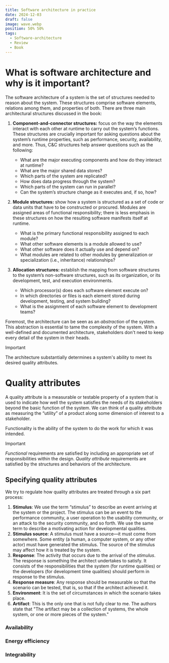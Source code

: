```yaml
---
title: Software architecture in practice
date: 2024-12-03
draft: false
image: wave.webp
position: 50% 50%
tags:
  - Software-architecture
  - Review
  - Book
---
```


# What is software architecture and why is it important?

The software architecture of a system is the set of structures needed to reason about the system. These structures comprise software elements, relations among them, and properties of both. There are three main architectural structures discussed in the book:

1. **Component-and-connector structures:** focus on the way the elements interact with each other at runtime to carry out the system’s functions. These structures are crucially important for asking questions about the system’s runtime properties, such as performance, security, availability, and more. Thus, C&C structures help answer questions such as the following:  
	- What are the major executing components and how do they interact at runtime? 
	- What are the major shared data stores?
	- Which parts of the system are replicated? 
	- How does data progress through the system? 
	- Which parts of the system can run in parallel? 
	- Can the system’s structure change as it executes and, if so, how?

2. **Module structures:** show how a system is structured as a set of code or data units that have to be constructed or procured. Modules are assigned areas of functional responsibility; there is less emphasis in these structures on how the resulting software manifests itself at runtime. 
	- What is the primary functional responsibility assigned to each module? 
	- What other software elements is a module allowed to use? 
	- What other software does it actually use and depend on? 
	- What modules are related to other modules by generalization or specialization (i.e., inheritance) relationships?

3. **Allocation structures:** establish the mapping from software structures to the system’s non-software structures, such as its organization, or its development, test, and execution environments. 
	- Which processor(s) does each software element execute on? 
	- In which directories or files is each element stored during development, testing, and system building? 
	- What is the assignment of each software element to development teams?

Foremost, the architecture can be seen as an *abstraction* of the system. This abstraction is essential to tame the complexity of the system. With a well-defined and documented architecture, stakeholders don't need to keep every detail of the system in their heads.

> [!important]
> The architecture substantially determines a system's ability to meet its desired quality attributes. 

# Quality attributes

A quality attribute is a measurable or testable property of a system that is used to indicate how well the system satisfies the needs of its stakeholders beyond the basic function of the system. We can think of a quality attribute as measuring the “utility” of a product along some dimension of interest to a stakeholder.

Functionality is the ability of the system to do the work for which it was intended.

> [!Important] 
> *Functional* requirements are satisfied by including an appropriate set of responsibilities within the design. *Quality attribute* requirements are satisfied by the structures and behaviors of the architecture.

## Specifying quality attributes

We try to regulate how quality attributes are treated through a six part process:

1. **Stimulus**: We use the term “stimulus” to describe an event arriving at the system or the project. The stimulus can be an event to the performance community, a user operation to the usability community, or an attack to the security community, and so forth. We use the same term to describe a motivating action for developmental qualities. 
2. **Stimulus source**: A stimulus must have a source—it must come from somewhere. Some entity (a human, a computer system, or any other actor) must have generated the stimulus. The source of the stimulus may affect how it is treated by the system. 
3. **Response**: The activity that occurs due to the arrival of the *stimulus*. The response is something the architect undertakes to satisfy. It consists of the responsibilities that the system (for runtime qualities) or the developers (for development time qualities) should perform in response to the stimulus.
4. **Response measure**: Any response should be measurable so that the scenario can be tested, that is, so that if the architect achieved it.
5. **Environment**: It is the set of circumstances in which the scenario takes place.
6. **Artifact**: This is the only one that is not fully clear to me. The authors state that "The artifact may be a collection of systems, the whole system, or one or more pieces of the system."

### Availability

### Energy efficiency

### Integrability
